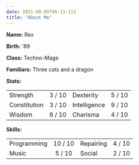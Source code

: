```yaml
---
date: 2021-08-05T06:13:11Z
title: "About Me"
---
```


__Name:__ Rex

__Birth:__ '89

__Class:__ Techno-Mage

__Familiars:__ Three cats and a dragon

__Stats:__
<table cellspacing="0" cellpadding="0">
<tbody>
<tr>
<td style="text-align:left">Strength</td>
<td style="text-align:center">3 / 10</td>
<td style="text-align:left">Dexterity</td>
<td style="text-align:center">5 / 10</td>
</tr>
<tr>
<td style="text-align:left">Constitution</td>
<td style="text-align:center">3 / 10</td>
<td style="text-align:left">Intelligence</td>
<td style="text-align:center">9 / 10</td>
</tr>
<tr>
<td style="text-align:left">Wisdom</td>
<td style="text-align:center">6 / 10</td>
<td style="text-align:left">Charisma</td>
<td style="text-align:center">4 / 10</td>
</tr>
</tbody>
</table>

__Skills:__
<table cellspacing="0" cellpadding="0">
<tbody>
<tr>
<td style="text-align:left">Programming</td>
<td style="text-align:center">10 / 10</td>
<td style="text-align:left">Repairing</td>
<td style="text-align:center">4 / 10</td>
</tr>
<tr>
<td style="text-align:left">Music</td>
<td style="text-align:center">5 / 10</td>
<td style="text-align:left">Social</td>
<td style="text-align:center">2 / 10</td>
</tr>
</tbody>
</table>
